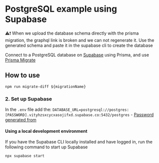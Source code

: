 # PostgreSQL example using Supabase

⚠️❗️ When we upload the database schema directly with the prisma migration, the graphql link is broken and we can not regenerate it.
Use the generated schema and paste it in the supabase cli to create the database

Connect to a PostgreSQL database on [Supabase](https://supabase.com/) using Prisma, and use [Prisma Migrate](https://www.prisma.io/docs/guides/migrate)

## How to use

```
npm run migrate-diff ${migrationName}
```

### 2. Set up Supabase


In the `.env` file add the:
`DATABASE_URL=postgresql://postgres:[PASSWORD].vityhzsxcycxasojifxd.supabase.co:5432/postgres` - [Password generated from](https://supabase.com/dashboard/project/vityhzsxcycxasojifxd/settings/database)

#### Using a local development environment

If you have the Supabase CLI locally installed and have logged in, run the following command to start up Supabase

```sh
npx supabase start
```
